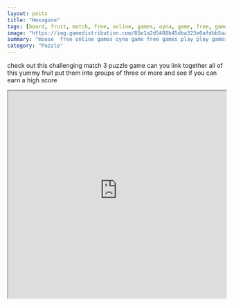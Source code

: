 ```yaml
---
layout: posts
title: "Hexagone"
tags: [board, fruit, match, free, online, games, oyna, game, free, games, play, play, games]
image: "https://img.gamedistribution.com/85e1a2d5408b45dba323e0afdbb5aaba.jpg"
summary: "mouse  free online games oyna game free games play play games"
category: "Puzzle"
---
```


check out this challenging match 3 puzzle game can you link together all of this yummy fruit put them into groups of three or more and see if you can earn a high score

<iframe width="100%" height="480px;" src="https://html5.gamedistribution.com/85e1a2d5408b45dba323e0afdbb5aaba/"></iframe>